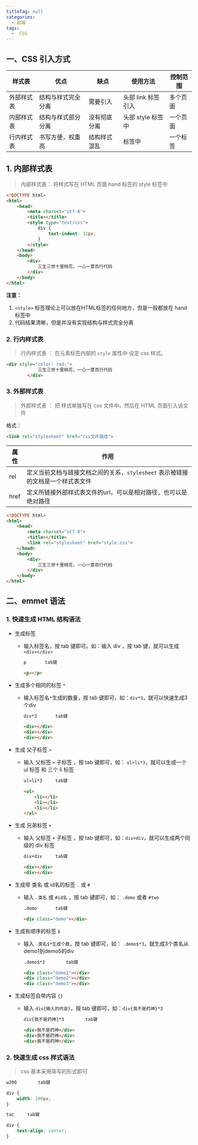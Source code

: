 ```yaml
---
titleTag: null
categories: 
  - 前端
tags: 
  -  CSS
---
```


## 一、CSS 引入方式

| 样式表     | 优点               | 缺点         | 使用方法           | 控制范围 |
| ---------- | ------------------ | ------------ | ------------------ | -------- |
| 外部样式表 | 结构与样式完全分离 | 需要引入     | 头部 link 标签引入 | 多个页面 |
| 内部样式表 | 结构与样式部分分离 | 没有彻底分离 | 头部 style 标签中  | 一个页面 |
| 行内样式表 | 书写方便，权重高   | 结构样式混乱 | 标签中             | 一个标签 |

## 1.  内部样式表

>   内部样式表： 将样式写在 HTML 页面 hand 标签的 style 标签中

```html
<!DOCTYPE html>
<html>
	<head>
		<meta charset="utf-8">
		<title></title>
		<style type="text/css">
			div {
				text-indent: 32px;
			}
		</style>
	</head>
	<body>
		<div>
			三生三世十里桃花，一心一意百行代码			
		</div>
	</body>
</html>
```

**注意：**

1.   `<style>` 标签理论上可以放在HTML标签的任何地方，但是一般都放在 hand 标签中
2.   代码结果清晰，但是并没有实现结构与样式完全分离

### 2. 行内样式表

>   行内样式表 ： 在元素标签内部的 `style` 属性中 设定 css 样式。
>

```html
<div style="color: red;">
			三生三世十里桃花，一心一意百行代码			
		</div>
```

### 3. 外部样式表

>   外部样式表 ： 把 样式单独写在 css 文件中，然后在 HTML 页面引入该文件

格式：

```html
<link rel="stylesheet" href="css文件路径">
```

| 属性 | 作用                                                         |
| ---- | ------------------------------------------------------------ |
| rel  | 定义当前文档与链接文档之间的关系，`stylesheet` 表示被链接的文档是一个样式表文件 |
| href | 定义所链接外部样式表文件的url，可以是相对路径，也可以是绝对路径 |



```html
<!DOCTYPE html>
<html>
	<head>
		<meta charset="utf-8">
		<title></title>
		<link rel="stylesheet" href="style.css">
	</head>
	<body>
		<div>
			三生三世十里桃花，一心一意百行代码			
		</div>
	</body>
</html>
```

## 二、emmet 语法

### 1. 快速生成 HTML 结构语法

-   生成标签 

    -   输入标签名，按 tab 键即可。如：输入 div ，按 tab 键，就可以生成 `<div></div>`

        ```html
        p		tab键
        
        <p></p>
        ```

-   生成多个相同的标签 `*`

    -   输入标签名`*`生成的数量，按 tab 键即可，如：`div*3`，就可以快速生成3个div

        ```html
        div*3		tab键
        
        <div></div>
        <div></div>
        <div></div>
        ```

-   生成 父子标签 `>`

    -   输入 父标签 `>` 子标签 ，按 tab 键即可，如： `ul>li*3`，就可以生成一个 ul 标签 和 三个 li 标签

        ```html
        ul>li*3		tab键
        
        <ul>
        	<li></li>
        	<li></li>
        	<li></li>
        </ul>
        ```

-   生成 兄弟标签 `+`

    -   输入 父标签 `+` 子标签 ，按 tab 键即可，如：`div+div`，就可以生成两个同级的 div 标签

        ```html
        div+div		tab键
        
        <div></div>
        <div></div>
        ```

-   生成带 类名 或 id名的标签 `.` 或 `#`

    -   输入 `.类名` 或 `#id名` ，按 tab 键即可，如： `.demo` 或者 `#two` 

        ```html
        .demo		tab键
        
        <div class="demo"></div>
        ```

-   生成有顺序的标签 `$`

    -   输入 `.类名$*生成个数`，按 tab 键即可，如： `.demo$*3`，就生成3个类名从demo1到demo5的div

        ```html
        .demo$*3		tab键
        
        <div class="demo1"></div>
        <div class="demo2"></div>
        <div class="demo3"></div>
        ```

        

-   生成标签自带内容 `{}`

    -   输入 `div{输入的内容}`，按 tab 键即可，如：`div{我不是药神}*3`

        ```html
        div{我不是药神}*3		tab键
        
        <div>我不是药神</div>
        <div>我不是药神</div>
        <div>我不是药神</div>
        ```

### 2. 快速生成 css 样式语法

>   css 基本采用简写的形式即可

```css
w200		tab键

div {
	width: 200px;
}
```

```css
tac		tab键

div {
	text-align: center;
}
```

